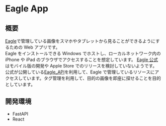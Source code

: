 # Eagle App

## 概要

[Eagle](https://jp.eagle.cool/)で管理している画像をスマホやタブレットから見ることができるようにするための Web アプリです。  
Eagle をインストールできる Windows でホストし、ローカルネットワーク内の iPhone や iPad のブラウザでアクセスすることを想定しています。
[Eagle 公式](https://jp.eagle.cool/article/1081-will-eagle-have-a-mobile-version-in-the-future)はモバイル版の開発や Apple Store でのリリースを検討していないようです。
公式が公開している[Eagle_API](https://api.eagle.cool/)を利用して、Eagle で管理しているリソースにアクセスしています。タグ管理を利用して、目的の画像を即座に探せることを目的としています。

## 開発環境

- FastAPI
- React
